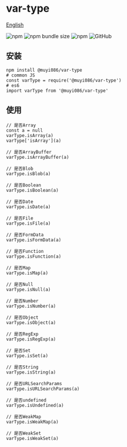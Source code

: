 # var-type

[English](./README.md 'English')

![npm](https://img.shields.io/npm/v/@muyi086/var-type) ![npm bundle size](https://img.shields.io/bundlephobia/min/@muyi086/var-type) ![npm](https://img.shields.io/npm/dt/@muyi086/var-type) ![GitHub](https://img.shields.io/github/license/MuYi086/npm_package)

## 安装
```SHELL
npm install @muyi086/var-type
# common JS
const varType = require('@muyi086/var-type')
# es6
import varType from '@muyi086/var-type'
```

## 使用
```JS
// 是否Array
const a = null
varType.isArray(a)
varType['isArray'](a)

// 是否ArrayBuffer
varType.isArrayBuffer(a)

// 是否Blob
varType.isBlob(a)

// 是否Boolean
varType.isBoolean(a)

// 是否Date
varType.isDate(a)

// 是否File
varType.isFile(a)

// 是否FormData
varType.isFormData(a)

// 是否Function
varType.isFunction(a)

// 是否Map
varType.isMap(a)

// 是否Null
varType.isNull(a)

// 是否Number
varType.isNumber(a)

// 是否Object
varType.isObject(a)

// 是否RegExp
varType.isRegExp(a)

// 是否Set
varType.isSet(a)

// 是否String
varType.isString(a)

// 是否URLSearchParams
varType.isURLSearchParams(a)

// 是否undefined
varType.isUndefined(a)

// 是否WeakMap
varType.isWeakMap(a)

// 是否WeakSet
varType.isWeakSet(a)
```